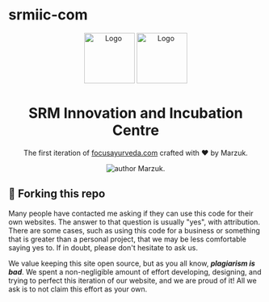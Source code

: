 # srmiic-com

<div align="center">
  <img alt="Logo" src="" width="100" />
  <img alt="Logo" src="" width="100" />
</div>
<h1 align="center">
SRM Innovation and Incubation Centre
</h1>
<p align="center">
The first iteration of <a href="https://srmiic.com" target="_blank">focusayurveda.com</a> crafted with &hearts; by Marzuk.
</p>
<p align="center">
    <img src="https://img.shields.io/badge/author-SRMKZILLA-orange" alt="author Marzuk."/>
</p>

## 🚨 Forking this repo
Many people have contacted me asking if they can use this code for their own websites. The answer to that question is usually "yes", with attribution. There are some cases, such as using this code for a business or something that is greater than a personal project, that we may be less comfortable saying yes to. If in doubt, please don't hesitate to ask us.

We value keeping this site open source, but as you all know, _**plagiarism is bad**_. We spent a non-negligible amount of effort developing, designing, and trying to perfect this iteration of our website, and we are proud of it! All we ask is to not claim this effort as your own.